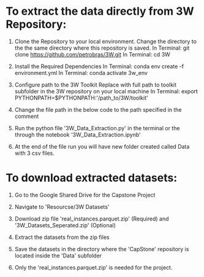 # To extract the data directly from 3W Repository: 

1. Clone the Repository to your local environment.
Change the directory to the the same directory where this repository is saved.
In Terminal: git clone https://github.com/petrobras/3W.git
In Terminal: cd 3W

2. Install the Required Dependencies
In Terminal: conda env create -f environment.yml
In Terminal: conda activate 3w_env

3. Configure path to the 3W Toolkit
Replace with full path to toolkit subfolder in the 3W repository on your local machine
In Terminal: export PYTHONPATH=$PYTHONPATH:'/path_to/3W/toolkit'

4. Change the file path in the below code to the path specified in the comment

5. Run the python file '3W_Data_Extraction.py' in the terminal or the through the notebook '3W_Data_Extraction.ipynb'

6. At the end of the file run you will have new folder created called Data with 3 csv files.


# To download extracted datasets:

1. Go to the Google Shared Drive for the Capstone Project

2. Navigate to 'Resourcse/3W Datasets'

3. Download zip file 'real_instances.parquet.zip' (Required) and '3W_Datasets_Seperated.zip' (Optional)

4. Extract the datasets from the zip files 

5. Save the datasets in the directory where the 'CapStone' repository is located inside the 'Data' subfolder

6. Only the 'real_instances.parquet.zip' is needed for the project. 